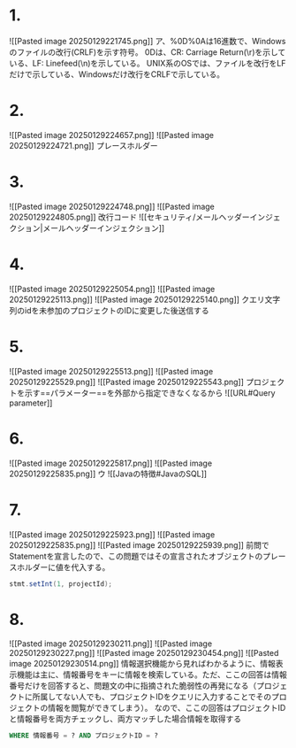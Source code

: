 # 1.
![[Pasted image 20250129221745.png]]
ア、%0D%0Aは16進数で、Windowsのファイルの改行(CRLF)を示す符号。
0Dは、CR: Carriage Return(\r)を示している、LF: Linefeed(\n)を示している。
UNIX系のOSでは、ファイルを改行をLFだけで示している、Windowsだけ改行をCRLFで示している。

# 2.
![[Pasted image 20250129224657.png]]
![[Pasted image 20250129224721.png]]
プレースホルダー

# 3.
![[Pasted image 20250129224748.png]]
![[Pasted image 20250129224805.png]]
改行コード
![[セキュリティ/メールヘッダーインジェクション|メールヘッダーインジェクション]]
# 4.
![[Pasted image 20250129225054.png]]
![[Pasted image 20250129225113.png]]
![[Pasted image 20250129225140.png]]
クエリ文字列のidを未参加のプロジェクトのIDに変更した後送信する

# 5.
![[Pasted image 20250129225513.png]]
![[Pasted image 20250129225529.png]]
![[Pasted image 20250129225543.png]]
プロジェクトを示す==パラメーター==を外部から指定できなくなるから
![[URL#Query parameter]]

# 6.
![[Pasted image 20250129225817.png]]
![[Pasted image 20250129225835.png]]
ウ
![[Javaの特徴#JavaのSQL]]

# 7.
![[Pasted image 20250129225923.png]]
![[Pasted image 20250129225835.png]]
![[Pasted image 20250129225939.png]]
前問でStatementを宣言したので、この問題ではその宣言されたオブジェクトのプレースホルダーに値を代入する。
```java
stmt.setInt(1, projectId);
```

# 8.
![[Pasted image 20250129230211.png]]
![[Pasted image 20250129230227.png]]
![[Pasted image 20250129230454.png]]
![[Pasted image 20250129230514.png]]
情報選択機能から見ればわかるように、情報表示機能は主に、情報番号をキーに情報を検索している。ただ、ここの回答は情報番号だけを回答すると、問題文の中に指摘された脆弱性の再発になる（プロジェクトに所属してない人でも、プロジェクトIDをクエリに入力することでそのプロジェクトの情報を閲覧ができてしまう）。
なので、ここの回答はプロジェクトIDと情報番号を両方チェックし、両方マッチした場合情報を取得する
```SQL
WHERE 情報番号 = ? AND プロジェクトID = ?
```